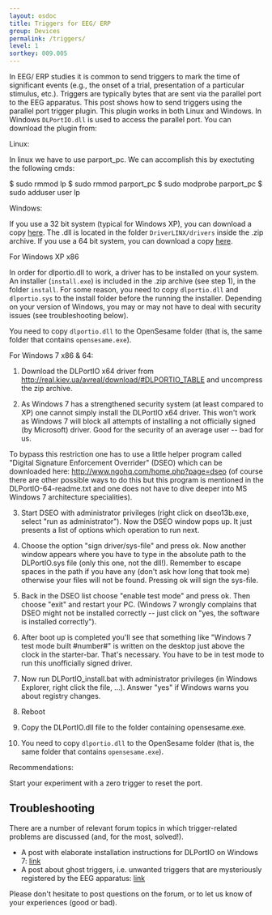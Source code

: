 ```yaml
---
layout: osdoc
title: Triggers for EEG/ ERP
group: Devices
permalink: /triggers/
level: 1
sortkey: 009.005
---
```


In EEG/ ERP studies it is common to send triggers to mark the time of significant events (e.g., the onset of a trial, presentation of a particular stimulus, etc.). Triggers are typically bytes that are sent via the parallel port to the EEG apparatus. This post shows how to send triggers using the parallel port trigger plugin.
This plugin works in both Linux and Windows. In Windows `DLPortIO.dll` is used to access the parallel port. You can download the plugin from:

Linux:

In linux we have to use parport_pc. We can accomplish this by exectuting the following cmds:

$ sudo rmmod lp
$ sudo rmmod parport_pc
$ sudo modprobe parport_pc
$ sudo adduser user lp


Windows:

If you use a 32 bit system (typical for Windows XP), you can download a copy [here][win32-dll]. The .dll is located in the folder `DriverLINX/drivers` inside the .zip archive. If you use a 64 bit system, you can download a copy [here][win64-dll].


For Windows XP x86

In order for dlportio.dll to work, a driver has to be installed on your system. An installer (`install.exe`) is included in the .zip archive (see step 1), in the folder `install`. For some reason, you need to copy `dlportio.dll` and `dlportio.sys` to the install folder before the running the installer. Depending on your version of Windows, you may or may not have to deal with security issues (see troubleshooting below).

You need to copy `dlportio.dll` to the OpenSesame folder (that is, the same folder that contains `opensesame.exe`).


For Windows 7 x86 & 64:

1) Download the DLPortIO x64 driver from http://real.kiev.ua/avreal/download/#DLPORTIO_TABLE and uncompress the zip archive.

2) As Windows 7 has a strengthened security system (at least compared to XP) one cannot simply install the DLPortIO x64 driver. This won't work as Windows 7 will block all attempts of installing a not officially signed (by Microsoft) driver. Good for the security of an average user -- bad for us.

To bypass this restriction one has to use a little helper program called "Digital Signature Enforcement Overrider" (DSEO) which can be downloaded here: http://www.ngohq.com/home.php?page=dseo (of course there are other possible ways to do this but this program is mentioned in the DLPortIO-64-readme.txt and one does not have to dive deeper into MS Windows 7 architecture specialities).

3) Start DSEO with administrator privileges (right click on dseo13b.exe, select "run as administrator"). Now the DSEO window pops up. It just presents a list of options which operation to run next.

4) Choose the option "sign driver/sys-file" and press ok. Now another window appears where you have to type in the absolute path to the DLPortIO.sys file (only this one, not the dll!). Remember to escape spaces in the path if you have any (don't ask how long that took me) otherwise your files will not be found. Pressing ok will sign the sys-file.

5) Back in the DSEO list choose "enable test mode" and press ok. Then choose "exit" and restart your PC. (Windows 7 wrongly complains that DSEO might not be installed correctly -- just click on "yes, the software is installed correctly").

6) After boot up is completed you'll see that something like "Windows 7 test mode built #number#" is written on the desktop just above the clock in the starter-bar. That's necessary. You have to be in test mode to run this unofficially signed driver.

7) Now run DLPortIO_install.bat with administrator privileges (in Windows Explorer, right click the file, ...). Answer "yes" if Windows warns you about registry changes.

8) Reboot

9) Copy the DLPortIO.dll file to the folder containing opensesame.exe.

10) You need to copy `dlportio.dll` to the OpenSesame folder (that is, the same folder that contains `opensesame.exe`).



Recommendations:

Start your experiment with a zero trigger to reset the port. 


Troubleshooting
---------------

There are a number of relevant forum topics in which trigger-related problems are discussed (and, for the most, solved!).

- A post with elaborate installation instructions for DLPortIO on Windows 7: [link][post-1]
- A post about ghost triggers, i.e. unwanted triggers that are mysteriously registered by the EEG apparatus: [link][post-2]

Please don't hesitate to post questions on the forum, or to let us know of your experiences (good or bad).

[win32-dll]: http://files.cogsci.nl/misc/dlportio.zip
[win64-dll]: http://real.kiev.ua/avreal/download/#DLPORTIO_TABLE
[post-1]: http://forum.cogsci.nl/index.php?p=/discussion/comment/745#Comment_745
[post-2]: http://forum.cogsci.nl/index.php?p=/discussion/comment/780#Comment_780
